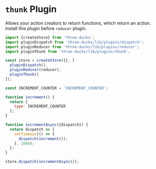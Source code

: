 # `thunk` Plugin

Allows your action creators to return functions, which return an action. Install
this plugin before `reducer` plugin.

```js
import {createStore} from 'three-ducks';
import pluginDispatch from 'three-ducks/lib/plugins/dispatch';
import pluginReducer from 'three-ducks/lib/plugins/reducer';
import pluginThunk from 'three-ducks/lib/plugins/thunk';

const store = createStore({}, [
  pluginDispatch(),
  pluginReducer(reducer),
  pluginThunk()
]);

const INCREMENT_COUNTER = 'INCREMENT_COUNTER';

function increment() {
  return {
    type: INCREMENT_COUNTER
  };
}

function incrementAsync({dispatch}) {
  return dispatch => {
    setTimeout(() => {
      dispatch(increment());
    }, 1000);
  };
}

store.dispatch(incrementAsync());
```
